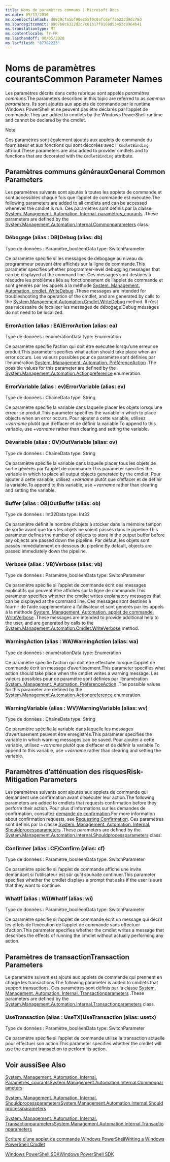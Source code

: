 ```yaml
---
title: Noms de paramètres communs | Microsoft Docs
ms.date: 09/13/2016
ms.openlocfilehash: d0939cfa5bf90ec55f0c0afcdeff56223d9dc78d
ms.sourcegitcommit: 0907b8c6322d2c7c61b17f8168d53452c8964b41
ms.translationtype: MT
ms.contentlocale: fr-FR
ms.lasthandoff: 08/05/2020
ms.locfileid: "87782223"
---
```

# <a name="common-parameter-names"></a><span data-ttu-id="14406-102">Noms de paramètres courants</span><span class="sxs-lookup"><span data-stu-id="14406-102">Common Parameter Names</span></span>

<span data-ttu-id="14406-103">Les paramètres décrits dans cette rubrique sont appelés *paramètres communs*.</span><span class="sxs-lookup"><span data-stu-id="14406-103">The parameters described in this topic are referred to as *common parameters*.</span></span> <span data-ttu-id="14406-104">Ils sont ajoutés aux applets de commande par le runtime Windows PowerShell et ne peuvent pas être déclarés par l’applet de commande.</span><span class="sxs-lookup"><span data-stu-id="14406-104">They are added to cmdlets by the Windows PowerShell runtime and cannot be declared by the cmdlet.</span></span>

> [!NOTE]
> <span data-ttu-id="14406-105">Ces paramètres sont également ajoutés aux applets de commande du fournisseur et aux fonctions qui sont décorées avec l' `CmdletBinding` attribut.</span><span class="sxs-lookup"><span data-stu-id="14406-105">These parameters are also added to provider cmdlets and to functions that are decorated with the `CmdletBinding` attribute.</span></span>

## <a name="general-common-parameters"></a><span data-ttu-id="14406-106">Paramètres communs généraux</span><span class="sxs-lookup"><span data-stu-id="14406-106">General Common Parameters</span></span>

<span data-ttu-id="14406-107">Les paramètres suivants sont ajoutés à toutes les applets de commande et sont accessibles chaque fois que l’applet de commande est exécutée.</span><span class="sxs-lookup"><span data-stu-id="14406-107">The following parameters are added to all cmdlets and can be accessed whenever the cmdlet is run.</span></span> <span data-ttu-id="14406-108">Ces paramètres sont définis par la classe [System. Management. Automation. Internal. paramètres_courants](/dotnet/api/System.Management.Automation.Internal.CommonParameters) .</span><span class="sxs-lookup"><span data-stu-id="14406-108">These parameters are defined by the [System.Management.Automation.Internal.Commonparameters](/dotnet/api/System.Management.Automation.Internal.CommonParameters) class.</span></span>

### <a name="debug-alias-db"></a><span data-ttu-id="14406-109">Débogage (alias : DB)</span><span class="sxs-lookup"><span data-stu-id="14406-109">Debug (alias: db)</span></span>

<span data-ttu-id="14406-110">Type de données : Paramètre_booléen</span><span class="sxs-lookup"><span data-stu-id="14406-110">Data type: SwitchParameter</span></span>

<span data-ttu-id="14406-111">Ce paramètre spécifie si les messages de débogage au niveau du programmeur peuvent être affichés sur la ligne de commande.</span><span class="sxs-lookup"><span data-stu-id="14406-111">This parameter specifies whether programmer-level debugging messages that can be displayed at the command line.</span></span> <span data-ttu-id="14406-112">Ces messages sont destinés à résoudre les problèmes liés au fonctionnement de l’applet de commande et sont générés par les appels à la méthode [System. Management. Automation. cmdlet. WriteDebug](/dotnet/api/System.Management.Automation.Cmdlet.WriteDebug) .</span><span class="sxs-lookup"><span data-stu-id="14406-112">These messages are intended for troubleshooting the operation of the cmdlet, and are generated by calls to the [System.Management.Automation.Cmdlet.WriteDebug](/dotnet/api/System.Management.Automation.Cmdlet.WriteDebug) method.</span></span> <span data-ttu-id="14406-113">Il n’est pas nécessaire de localiser les messages de débogage.</span><span class="sxs-lookup"><span data-stu-id="14406-113">Debug messages do not need to be localized.</span></span>

### <a name="erroraction-alias-ea"></a><span data-ttu-id="14406-114">ErrorAction (alias : EA)</span><span class="sxs-lookup"><span data-stu-id="14406-114">ErrorAction (alias: ea)</span></span>

<span data-ttu-id="14406-115">Type de données : énumération</span><span class="sxs-lookup"><span data-stu-id="14406-115">Data type: Enumeration</span></span>

<span data-ttu-id="14406-116">Ce paramètre spécifie l’action qui doit être exécutée lorsqu’une erreur se produit.</span><span class="sxs-lookup"><span data-stu-id="14406-116">This parameter specifies what action should take place when an error occurs.</span></span> <span data-ttu-id="14406-117">Les valeurs possibles pour ce paramètre sont définies par l’énumération [System. Management. Automation. PréférenceAction](/dotnet/api/System.Management.Automation.ActionPreference) .</span><span class="sxs-lookup"><span data-stu-id="14406-117">The possible values for this parameter are defined by the [System.Management.Automation.Actionpreference](/dotnet/api/System.Management.Automation.ActionPreference) enumeration.</span></span>

### <a name="errorvariable-alias-ev"></a><span data-ttu-id="14406-118">ErrorVariable (alias : ev)</span><span class="sxs-lookup"><span data-stu-id="14406-118">ErrorVariable (alias: ev)</span></span>

<span data-ttu-id="14406-119">Type de données : Chaîne</span><span class="sxs-lookup"><span data-stu-id="14406-119">Data type: String</span></span>

<span data-ttu-id="14406-120">Ce paramètre spécifie la variable dans laquelle placer les objets lorsqu’une erreur se produit.</span><span class="sxs-lookup"><span data-stu-id="14406-120">This parameter specifies the variable in which to place objects when an error occurs.</span></span> <span data-ttu-id="14406-121">Pour ajouter à cette variable, utilisez +*varname* plutôt que d’effacer et de définir la variable.</span><span class="sxs-lookup"><span data-stu-id="14406-121">To append to this variable, use +*varname* rather than clearing and setting the variable.</span></span>

### <a name="outvariable-alias-ov"></a><span data-ttu-id="14406-122">Dévariable (alias : OV)</span><span class="sxs-lookup"><span data-stu-id="14406-122">OutVariable (alias: ov)</span></span>

<span data-ttu-id="14406-123">Type de données : Chaîne</span><span class="sxs-lookup"><span data-stu-id="14406-123">Data type: String</span></span>

<span data-ttu-id="14406-124">Ce paramètre spécifie la variable dans laquelle placer tous les objets de sortie générés par l’applet de commande.</span><span class="sxs-lookup"><span data-stu-id="14406-124">This parameter specifies the variable in which to place all output objects generated by the cmdlet.</span></span> <span data-ttu-id="14406-125">Pour ajouter à cette variable, utilisez +*varname* plutôt que d’effacer et de définir la variable.</span><span class="sxs-lookup"><span data-stu-id="14406-125">To append to this variable, use +*varname* rather than clearing and setting the variable.</span></span>

### <a name="outbuffer-alias-ob"></a><span data-ttu-id="14406-126">Buffer (alias : OB)</span><span class="sxs-lookup"><span data-stu-id="14406-126">OutBuffer (alias: ob)</span></span>

<span data-ttu-id="14406-127">Type de données : Int32</span><span class="sxs-lookup"><span data-stu-id="14406-127">Data type: Int32</span></span>

<span data-ttu-id="14406-128">Ce paramètre définit le nombre d’objets à stocker dans la mémoire tampon de sortie avant que tous les objets ne soient passés dans le pipeline.</span><span class="sxs-lookup"><span data-stu-id="14406-128">This parameter defines the number of objects to store in the output buffer before any objects are passed down the pipeline.</span></span> <span data-ttu-id="14406-129">Par défaut, les objets sont passés immédiatement en dessous du pipeline.</span><span class="sxs-lookup"><span data-stu-id="14406-129">By default, objects are passed immediately down the pipeline.</span></span>

### <a name="verbose-alias-vb"></a><span data-ttu-id="14406-130">Verbose (alias : VB)</span><span class="sxs-lookup"><span data-stu-id="14406-130">Verbose (alias: vb)</span></span>

<span data-ttu-id="14406-131">Type de données : Paramètre_booléen</span><span class="sxs-lookup"><span data-stu-id="14406-131">Data type: SwitchParameter</span></span>

<span data-ttu-id="14406-132">Ce paramètre spécifie si l’applet de commande écrit des messages explicatifs qui peuvent être affichés sur la ligne de commande.</span><span class="sxs-lookup"><span data-stu-id="14406-132">This parameter specifies whether the cmdlet writes explanatory messages that can be displayed at the command line.</span></span> <span data-ttu-id="14406-133">Ces messages sont destinés à fournir de l’aide supplémentaire à l’utilisateur et sont générés par les appels à la méthode [System. Management. Automation. applet de commande. WriteVerbose](/dotnet/api/System.Management.Automation.Cmdlet.WriteVerbose) .</span><span class="sxs-lookup"><span data-stu-id="14406-133">These messages are intended to provide additional help to the user, and are generated by calls to the [System.Management.Automation.Cmdlet.WriteVerbose](/dotnet/api/System.Management.Automation.Cmdlet.WriteVerbose) method.</span></span>

### <a name="warningaction-alias-wa"></a><span data-ttu-id="14406-134">WarningAction (alias : WA)</span><span class="sxs-lookup"><span data-stu-id="14406-134">WarningAction (alias: wa)</span></span>

<span data-ttu-id="14406-135">Type de données : énumération</span><span class="sxs-lookup"><span data-stu-id="14406-135">Data type: Enumeration</span></span>

<span data-ttu-id="14406-136">Ce paramètre spécifie l’action qui doit être effectuée lorsque l’applet de commande écrit un message d’avertissement.</span><span class="sxs-lookup"><span data-stu-id="14406-136">This parameter specifies what action should take place when the cmdlet writes a warning message.</span></span> <span data-ttu-id="14406-137">Les valeurs possibles pour ce paramètre sont définies par l’énumération [System. Management. Automation. PréférenceAction](/dotnet/api/System.Management.Automation.ActionPreference) .</span><span class="sxs-lookup"><span data-stu-id="14406-137">The possible values for this parameter are defined by the [System.Management.Automation.Actionpreference](/dotnet/api/System.Management.Automation.ActionPreference) enumeration.</span></span>

### <a name="warningvariable-alias-wv"></a><span data-ttu-id="14406-138">WarningVariable (alias : WV)</span><span class="sxs-lookup"><span data-stu-id="14406-138">WarningVariable (alias: wv)</span></span>

<span data-ttu-id="14406-139">Type de données : Chaîne</span><span class="sxs-lookup"><span data-stu-id="14406-139">Data type: String</span></span>

<span data-ttu-id="14406-140">Ce paramètre spécifie la variable dans laquelle les messages d’avertissement peuvent être enregistrés.</span><span class="sxs-lookup"><span data-stu-id="14406-140">This parameter specifies the variable in which warning messages can be saved.</span></span> <span data-ttu-id="14406-141">Pour ajouter à cette variable, utilisez +*varname* plutôt que d’effacer et de définir la variable.</span><span class="sxs-lookup"><span data-stu-id="14406-141">To append to this variable, use +*varname* rather than clearing and setting the variable.</span></span>

## <a name="risk-mitigation-parameters"></a><span data-ttu-id="14406-142">Paramètres d’atténuation des risques</span><span class="sxs-lookup"><span data-stu-id="14406-142">Risk-Mitigation Parameters</span></span>

<span data-ttu-id="14406-143">Les paramètres suivants sont ajoutés aux applets de commande qui demandent une confirmation avant d’exécuter leur action.</span><span class="sxs-lookup"><span data-stu-id="14406-143">The following parameters are added to cmdlets that requests confirmation before they perform their action.</span></span> <span data-ttu-id="14406-144">Pour plus d’informations sur les demandes de confirmation, consultez [demande de confirmation](./requesting-confirmation-from-cmdlets.md).</span><span class="sxs-lookup"><span data-stu-id="14406-144">For more information about confirmation requests, see [Requesting Confirmation](./requesting-confirmation-from-cmdlets.md).</span></span> <span data-ttu-id="14406-145">Ces paramètres sont définis par la classe [System. Management. Automation. Internal. Shouldprocessparameters](/dotnet/api/System.Management.Automation.Internal.ShouldProcessParameters) .</span><span class="sxs-lookup"><span data-stu-id="14406-145">These parameters are defined by the [System.Management.Automation.Internal.Shouldprocessparameters](/dotnet/api/System.Management.Automation.Internal.ShouldProcessParameters) class.</span></span>

### <a name="confirm-alias-cf"></a><span data-ttu-id="14406-146">Confirmer (alias : CF)</span><span class="sxs-lookup"><span data-stu-id="14406-146">Confirm (alias: cf)</span></span>

<span data-ttu-id="14406-147">Type de données : Paramètre_booléen</span><span class="sxs-lookup"><span data-stu-id="14406-147">Data type: SwitchParameter</span></span>

<span data-ttu-id="14406-148">Ce paramètre spécifie si l’applet de commande affiche une invite demandant si l’utilisateur est sûr qu’il souhaite continuer.</span><span class="sxs-lookup"><span data-stu-id="14406-148">This parameter specifies whether the cmdlet displays a prompt that asks if the user is sure that they want to continue.</span></span>

### <a name="whatif-alias-wi"></a><span data-ttu-id="14406-149">WhatIf (alias : Wi)</span><span class="sxs-lookup"><span data-stu-id="14406-149">WhatIf (alias: wi)</span></span>

<span data-ttu-id="14406-150">Type de données : Paramètre_booléen</span><span class="sxs-lookup"><span data-stu-id="14406-150">Data type: SwitchParameter</span></span>

<span data-ttu-id="14406-151">Ce paramètre spécifie si l’applet de commande écrit un message qui décrit les effets de l’exécution de l’applet de commande sans effectuer d’action.</span><span class="sxs-lookup"><span data-stu-id="14406-151">This parameter specifies whether the cmdlet writes a message that describes the effects of running the cmdlet without actually performing any action.</span></span>

## <a name="transaction-parameters"></a><span data-ttu-id="14406-152">Paramètres de transaction</span><span class="sxs-lookup"><span data-stu-id="14406-152">Transaction Parameters</span></span>

<span data-ttu-id="14406-153">Le paramètre suivant est ajouté aux applets de commande qui prennent en charge les transactions.</span><span class="sxs-lookup"><span data-stu-id="14406-153">The following parameter is added to cmdlets that support transactions.</span></span> <span data-ttu-id="14406-154">Ces paramètres sont définis par la classe [System. Management. Automation. Internal. Transactionparameters](/dotnet/api/System.Management.Automation.Internal.TransactionParameters) .</span><span class="sxs-lookup"><span data-stu-id="14406-154">These parameters are defined by the [System.Management.Automation.Internal.Transactionparameters](/dotnet/api/System.Management.Automation.Internal.TransactionParameters) class.</span></span>

### <a name="usetransaction-alias-usetx"></a><span data-ttu-id="14406-155">UseTransaction (alias : UseTX)</span><span class="sxs-lookup"><span data-stu-id="14406-155">UseTransaction (alias: usetx)</span></span>

<span data-ttu-id="14406-156">Type de données : Paramètre_booléen</span><span class="sxs-lookup"><span data-stu-id="14406-156">Data type: SwitchParameter</span></span>

<span data-ttu-id="14406-157">Ce paramètre spécifie si l’applet de commande utilise la transaction actuelle pour effectuer son action.</span><span class="sxs-lookup"><span data-stu-id="14406-157">This parameter specifies whether the cmdlet will use the current transaction to perform its action.</span></span>

## <a name="see-also"></a><span data-ttu-id="14406-158">Voir aussi</span><span class="sxs-lookup"><span data-stu-id="14406-158">See Also</span></span>

[<span data-ttu-id="14406-159">System. Management. Automation. Internal. Paramètres_courants</span><span class="sxs-lookup"><span data-stu-id="14406-159">System.Management.Automation.Internal.Commonparameters</span></span>](/dotnet/api/System.Management.Automation.Internal.CommonParameters)

[<span data-ttu-id="14406-160">System. Management. Automation. Internal. Shouldprocessparameters</span><span class="sxs-lookup"><span data-stu-id="14406-160">System.Management.Automation.Internal.Shouldprocessparameters</span></span>](/dotnet/api/System.Management.Automation.Internal.ShouldProcessParameters)

[<span data-ttu-id="14406-161">System. Management. Automation. Internal. Transactionparameters</span><span class="sxs-lookup"><span data-stu-id="14406-161">System.Management.Automation.Internal.Transactionparameters</span></span>](/dotnet/api/System.Management.Automation.Internal.TransactionParameters)

[<span data-ttu-id="14406-162">Écriture d’une applet de commande Windows PowerShell</span><span class="sxs-lookup"><span data-stu-id="14406-162">Writing a Windows PowerShell Cmdlet</span></span>](./writing-a-windows-powershell-cmdlet.md)

[<span data-ttu-id="14406-163">Windows PowerShell SDK</span><span class="sxs-lookup"><span data-stu-id="14406-163">Windows PowerShell SDK</span></span>](../windows-powershell-reference.md)
